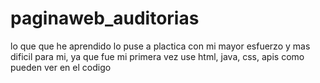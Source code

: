# paginaweb_auditorias
lo que que he aprendido lo puse a plactica con mi mayor esfuerzo y mas dificil para mi, ya que fue mi primera vez
use html, java, css, apis como pueden ver en el codigo
